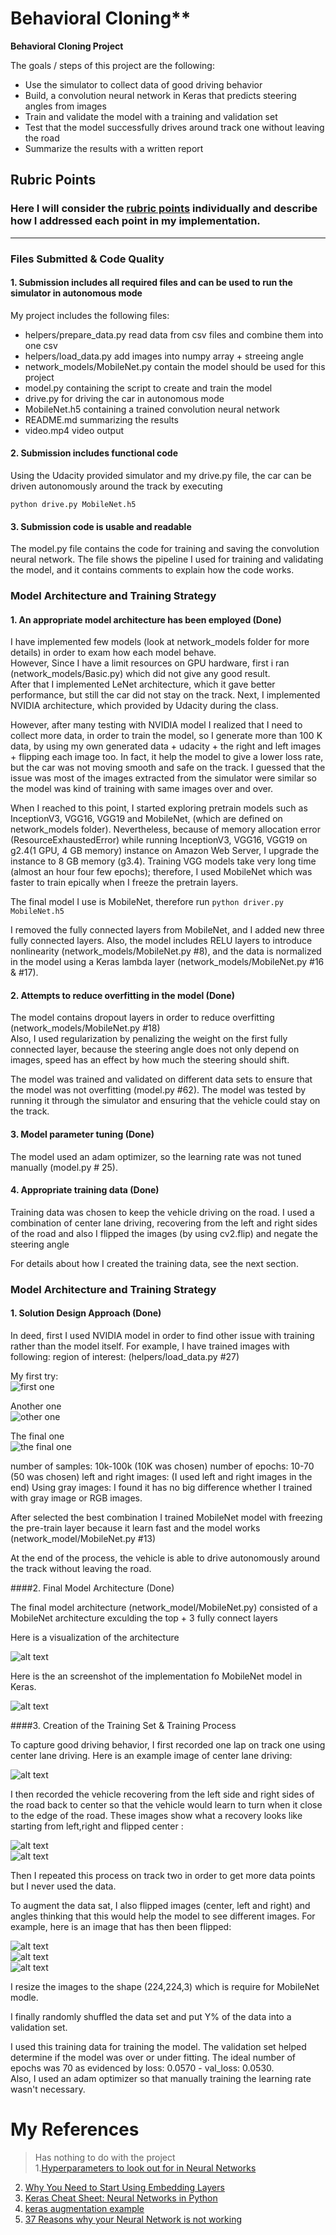 # Behavioral Cloning** 



**Behavioral Cloning Project**

The goals / steps of this project are the following:
* Use the simulator to collect data of good driving behavior
* Build, a convolution neural network in Keras that predicts steering angles from images
* Train and validate the model with a training and validation set
* Test that the model successfully drives around track one without leaving the road
* Summarize the results with a written report


[//]: # (Image References)

[region_of_interest]: ./images/region_of_interest.png "region_of_interest"
[region_of_interest1]: ./images/region_of_interest1.png "region_of_interest1"
[region_of_interest2]: ./images/region_of_interest2.png "region_of_interest2"
[fully_connected]: ./images/fully_connected.png "fully_connected"
[MobileNet]: ./images/MobileNet.png "MobileNet"
[center_lane_driving]: ./images/center_lane_driving.jpg "center_lane_driving"
[left_lane_driving]: ./images/left_lane_driving.jpg "left_lane_driving"
[right_lane_driving]: ./images/right_lane_driving.jpg "right_lane_driving"
[flipped_center_lane_driving]: ./images/flipped_center_lane_driving.png "flipped_center_lane_driving"
[flipped_left_lane_driving]: ./images/flipped_left_lane_driving.png "flipped_left_lane_driving"
[flipped_right_lane_driving]: ./images/flipped_right_lane_driving.png "flipped_right_lane_driving"


## Rubric Points
### Here I will consider the [rubric points](https://review.udacity.com/#!/rubrics/432/view) individually and describe how I addressed each point in my implementation.  

---
### Files Submitted & Code Quality

#### 1. Submission includes all required files and can be used to run the simulator in autonomous mode

My project includes the following files:
* helpers/prepare_data.py read data from csv files and combine them into one csv
* helpers/load_data.py add images into numpy array + streeing angle
* network_models/MobileNet.py contain the model should be used for this project
* model.py containing the script to create and train the model
* drive.py for driving the car in autonomous mode
* MobileNet.h5 containing a trained convolution neural network 
* README.md summarizing the results
* video.mp4 video output

#### 2. Submission includes functional code
Using the Udacity provided simulator and my drive.py file, the car can be driven autonomously around the track by executing 
```
python drive.py MobileNet.h5
```

#### 3. Submission code is usable and readable

The model.py file contains the code for training and saving the convolution neural network. The file shows the pipeline I used for training and validating the model, and it contains comments to explain how the code works.

### Model Architecture and Training Strategy

#### 1. An appropriate model architecture has been employed (Done)

I have implemented few models (look at network_models folder for more details) in order to exam how each model behave.    
However, Since I have a limit resources on GPU hardware, first i ran (network_models/Basic.py) which did not give any good result.     
After that I implemented LeNet architecture, which it gave better performance, but still the car did not stay on the track. Next, I implemented NVIDIA architecture, which provided by Udacity during the class.     

However, after many testing with NVIDIA model I realized that I need to collect more data, in order to train the model, so I generate more than 100 K data, by using my own generated data + udacity + the right and left images + flipping each image too. In fact, it help the model to give a lower loss rate, but the car was not moving smooth and safe on the track. I guessed that the issue was most of the images extracted from the simulator were similar so the model was kind of training with same images over and over.

When I reached to this point, I started exploring pretrain models such as InceptionV3, VGG16, VGG19 and MobileNet, (which are defined on network_models folder). 
Nevertheless, because of memory allocation error (ResourceExhaustedError) while running InceptionV3, VGG16, VGG19 on g2.4(1 GPU, 4 GB memory) instance on Amazon Web Server, I upgrade the instance to 8 GB memory (g3.4). Training VGG models take very long time (almost an hour four few epochs); therefore, I used MobileNet which was faster to train epically when I freeze the pretrain layers.

The final model I use is MobileNet, therefore run `python driver.py MobileNet.h5`

I removed the fully connected layers from MobileNet, and I added new three fully connected layers. Also,
the model includes RELU layers to introduce nonlinearity (network_models/MobileNet.py #8), and the data is normalized in the model using a Keras lambda layer (network_models/MobileNet.py #16 & #17). 

#### 2. Attempts to reduce overfitting in the model (Done)

The model contains dropout layers in order to reduce overfitting (network_models/MobileNet.py #18)     
Also, I used regularization by penalizing the weight on the first fully connected layer, because the steering angle does not only depend on images, speed has an effect by how much the steering should shift.

The model was trained and validated on different data sets to ensure that the model was not overfitting (model.py #62). The model was tested by running it through the simulator and ensuring that the vehicle could stay on the track.

#### 3. Model parameter tuning (Done)

The model used an adam optimizer, so the learning rate was not tuned manually (model.py # 25).

#### 4. Appropriate training data (Done)

Training data was chosen to keep the vehicle driving on the road. I used a combination of center lane driving, recovering from the left and right sides of the road and also I flipped the images (by using cv2.flip) and negate the steering angle

For details about how I created the training data, see the next section. 

### Model Architecture and Training Strategy

#### 1. Solution Design Approach (Done)


In deed, first I used NVIDIA model in order to find other issue with training rather than the model itself. 
For example, I have trained images with following:
region of interest: (helpers/load_data.py #27)

My first try:        
![first one ][region_of_interest1] 

Another one               
![other one ][region_of_interest2] 

The final one               
![the final one][region_of_interest]

number of samples: 10k-100k (10K was chosen)
number of epochs: 10-70 (50 was chosen)
left and right images: (I used left and right images in the end)
Using gray images: I found it has no big difference whether I trained with gray image or RGB images.

After selected the best combination I trained MobileNet model with freezing the pre-train layer because it learn fast and the model works (network_model/MobileNet.py #13)

At the end of the process, the vehicle is able to drive autonomously around the track without leaving the road.

####2. Final Model Architecture (Done)

The final model architecture (network_model/MobileNet.py) consisted of a MobileNet architecture exculding the top + 3 fully connect layers

Here is a visualization of the architecture

![alt text][fully_connected] 


Here is the an screenshot of the implementation fo MobileNet model in Keras.


![alt text][MobileNet]

####3. Creation of the Training Set & Training Process

To capture good driving behavior, I first recorded one lap on track one using center lane driving. Here is an example image of center lane driving:

![alt text][center_lane_driving]

I then recorded the vehicle recovering from the left side and right sides of the road back to center so that the vehicle would learn to turn when it close to the edge of the road.
These images show what a recovery looks like starting from left,right and flipped center :

![alt text][left_lane_driving]       
![alt text][right_lane_driving]        

Then I repeated this process on track two in order to get more data points but I never used the data.

To augment the data sat, I also flipped images (center, left and right) and angles thinking that this would help the model to see different images.
For example, here is an image that has then been flipped:

![alt text][flipped_center_lane_driving]         
![alt text][flipped_left_lane_driving]         
![alt text][flipped_right_lane_driving]         


I resize the images to the shape (224,224,3) which is require for MobileNet modle.

I finally randomly shuffled the data set and put Y% of the data into a validation set. 

I used this training data for training the model. The validation set helped determine if the model was over or under fitting. The ideal number of epochs was 70 as evidenced by  loss: 0.0570 - val_loss: 0.0530.    
Also, I used an adam optimizer so that manually training the learning rate wasn't necessary.

# My References 
> Has nothing to do with the project       
1.[Hyperparameters to look out for in Neural Networks](https://www.analyticsvidhya.com/blog/2016/10/tutorial-optimizing-neural-networks-using-keras-with-image-recognition-case-study/#six)            
2. [Why You Need to Start Using Embedding Layers](https://medium.com/towards-data-science/deep-learning-4-embedding-layers-f9a02d55ac12)          
3. [Keras Cheat Sheet: Neural Networks in Python](https://www.datacamp.com/community/blog/keras-cheat-sheet)             
4. [keras augmentation example ](https://gist.github.com/fchollet/0830affa1f7f19fd47b06d4cf89ed44d)     
5. [37 Reasons why your Neural Network is not working](https://blog.slavv.com/37-reasons-why-your-neural-network-is-not-working-4020854bd607)        

